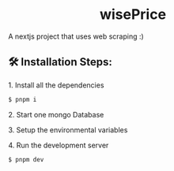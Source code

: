 <h1 align="center" id="title">wisePrice</h1>

<p id="description">A nextjs project that uses web scraping :)</p>

<h2>🛠️ Installation Steps:</h2>

<p>1. Install all the dependencies</p>

```sh
$ pnpm i
```

<p>2. Start one mongo Database</p>

<p>3. Setup the environmental variables</p>

<p>4. Run the development server</p>

```bash
$ pnpm dev
```
